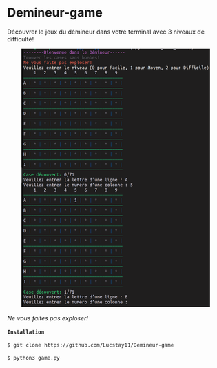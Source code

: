 # Demineur-game
Découvrer le jeux du démineur dans votre terminal avec 3 niveaux de difficulté!
<p align="center">
  <img height="600" src="img/Demo.png">
</p>
<i align="center">Ne vous faites pas exploser!</i>

**`Installation`**

```
$ git clone https://github.com/Lucstay11/Demineur-game
```
```
$ python3 game.py
```
